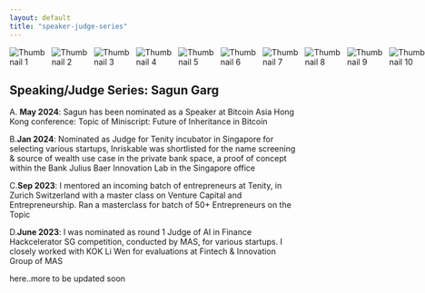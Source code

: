 ```yaml
---
layout: default
title: "speaker-judge-series"
---
```


<!DOCTYPE html>
<html lang="en">
<head>
  <meta charset="UTF-8">
  <meta name="viewport" content="width=device-width, initial-scale=1.0">
  <title>Thumbnail Grid with Lightbox</title>
  <style>
    /* Grid Container */
    .grid-container {
      display: grid;
      grid-template-columns: repeat(10, 1fr);
      gap: 5px;
      max-width: 100%;
      margin: auto;
    }
    
    /* Thumbnail Styling */
    .grid-container img {
      width: 100%;
      height: auto;
      cursor: pointer;
      transition: transform 0.2s;
    }

    /* Hover Effect */
    .grid-container img:hover {
      transform: scale(1.05);
    }

    /* Lightbox Overlay */
    .lightbox-overlay {
      display: none;
      position: fixed;
      top: 0;
      left: 0;
      width: 100%;
      height: 100%;
      background-color: rgba(0, 0, 0, 0.8);
      justify-content: center;
      align-items: center;
      z-index: 10;
    }

    /* Lightbox Image */
    .lightbox-overlay img {
      max-width: 90%;
      max-height: 90%;
    }

    /* Close Button */
    .close-btn {
      position: absolute;
      top: 20px;
      right: 30px;
      font-size: 30px;
      color: #fff;
      cursor: pointer;
    }
  </style>
</head>
<body>

<div class="grid-container">
  <!-- Thumbnails (100 Images) -->
  <!-- Replace 'imageX.jpg' with actual image paths -->
  <img src="https://sagungarg.com/assets/img/guest-lecturer-university-singapore-smu-advanced-certificate-in-venture-capital-1.jpeg" alt="Thumbnail 1" onclick="openLightbox(1)">
  <img src="https://sagungarg.com/assets/img/guest-lecturer-university-singapore-smu-advanced-certificate-in-venture-capital-2.jpeg" alt="Thumbnail 2" onclick="openLightbox(2)">
  <!-- Repeat the above line for each image up to 100 -->
  <!-- Example below up to 10, just duplicate to make 100 total -->
  <img src="image3.jpg" alt="Thumbnail 3" onclick="openLightbox(3)">
  <img src="image4.jpg" alt="Thumbnail 4" onclick="openLightbox(4)">
  <img src="image5.jpg" alt="Thumbnail 5" onclick="openLightbox(5)">
  <img src="image6.jpg" alt="Thumbnail 6" onclick="openLightbox(6)">
  <img src="image7.jpg" alt="Thumbnail 7" onclick="openLightbox(7)">
  <img src="image8.jpg" alt="Thumbnail 8" onclick="openLightbox(8)">
  <img src="image9.jpg" alt="Thumbnail 9" onclick="openLightbox(9)">
  <img src="image10.jpg" alt="Thumbnail 10" onclick="openLightbox(10)">
  <!-- Continue adding images up to 100 thumbnails -->
</div>

<!-- Lightbox Overlay -->
<div class="lightbox-overlay" id="lightboxOverlay">
  <span class="close-btn" onclick="closeLightbox()">&times;</span>
  <img id="lightboxImage" src="" alt="Large View">
</div>

<script>
  // Store the images in an array
  const images = document.querySelectorAll('.scroll-container img');
  let currentImageIndex = 0;
  let isLightboxOpen = false;

  // Open the lightbox with the clicked image
  function openLightbox(index) {
    currentImageIndex = index;  // Set the current index to the clicked image
    var lightbox = document.getElementById('lightbox');
    var lightboxImg = document.getElementById('lightbox-img');
    
    // Set the clicked image's source to the lightbox image
    lightboxImg.src = images[currentImageIndex].src;
    
    // Show the lightbox
    lightbox.style.display = 'flex';
    isLightboxOpen = true; // Mark lightbox as open
    
    // Disable background scroll when lightbox is open
    document.body.style.overflow = 'hidden';
  }

  // Close the lightbox
  function closeLightbox() {
    var lightbox = document.getElementById('lightbox');
    
    // Hide the lightbox
    lightbox.style.display = 'none';
    isLightboxOpen = false; // Mark lightbox as closed
    
    // Re-enable background scroll
    document.body.style.overflow = '';
  }

  // Change the image (backward or forward)
  function changeImage(direction) {
    // Calculate the next image index
    currentImageIndex = (currentImageIndex + direction + images.length) % images.length;
    
    var lightboxImg = document.getElementById('lightbox-img');
    lightboxImg.src = images[currentImageIndex].src;  // Update the lightbox image
  }

  // Add event listener for keyboard navigation
  document.addEventListener('keydown', function(event) {
    if (isLightboxOpen) {
      event.preventDefault(); // Prevent default arrow key behavior (e.g., scrolling)
      
      if (event.key === 'ArrowRight') {
        changeImage(1); // Go to next image
      } else if (event.key === 'ArrowLeft') {
        changeImage(-1); // Go to previous image
      } else if (event.key === 'Escape') {
        closeLightbox(); // Close the lightbox when Escape is pressed
      }
    }
  });
</script>

</body>
</html>


## Speaking/Judge Series: Sagun Garg

A. **May 2024**: Sagun has been nominated as a Speaker at Bitcoin Asia Hong Kong conference: Topic of Miniscript: Future of Inheritance in Bitcoin

B.**Jan 2024**: Nominated as Judge for Tenity incubator in Singapore for selecting various startups, Inriskable was shortlisted for the name screening & source of wealth use case in the private bank space, a proof of concept within the Bank Julius Baer Innovation Lab in the Singapore office

C.**Sep 2023**: I mentored an incoming batch of entrepreneurs at Tenity, in Zurich Switzerland with a master class on Venture Capital and Entrepreneurship. Ran a masterclass for batch of 50+ Entrepreneurs on the Topic

D.**June 2023**: I was nominated as round 1 Judge of AI in Finance Hackcelerator SG competition, conducted by MAS, for various startups. I closely worked with KOK Li Wen for evaluations at Fintech & Innovation Group of MAS

   here..more to be updated soon